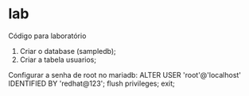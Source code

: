# lab
Código para laboratório

1. Criar o database (sampledb);
2. Criar a tabela usuarios;

Configurar a senha de root no mariadb:
  ALTER USER 'root'@'localhost' IDENTIFIED BY 'redhat@123';
  flush privileges;
  exit;
